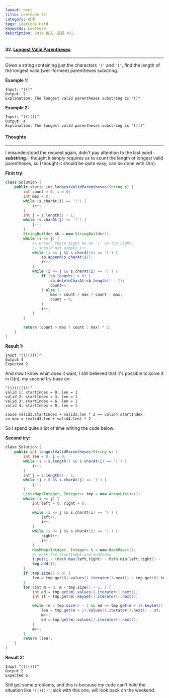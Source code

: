 ```yaml
---
layout: post
title: LeetCode 32
category: 技术
tags: LeetCode Hard
keywords: LeetCode
description: 2019 每天一道题 #32
---
```


#### 32. [Longest Valid Parentheses](https://leetcode.com/problems/longest-valid-parentheses/)
---
Given a string containing just the characters `'('` and `')'`, find the length of the longest valid (well-formed) parentheses substring.

**Example 1:**
```
Input: "(()"
Output: 2
Explanation: The longest valid parentheses substring is "()"
```
**Example 2:**
```
Input: ")()())"
Output: 4
Explanation: The longest valid parentheses substring is "()()"
```

#### Thoughts
---
I misunderstood the request again, didn't pay attention to the last word : **substring**. I thought it simply requires us to count the length of longest valid parentheses, so I thought it should be quite easy, can be done with O(n).

**First try:**
```Java
class Solution {
    public static int longestValidParentheses(String s) {
        int count = 0, i = 0;
        int max = 0;
        while (s.charAt(i) == ')') {
            i++;
        }
        int j = s.length() - 1;
        while (s.charAt(j) == '(') {
            j--;
        }
        StringBuilder sb = new StringBuilder();
        while (i <= j) {
            // error: there might be no ')' on the right,
            // should not simply i++
            while (i <= j && s.charAt(i) == '(') {
                sb.append(s.charAt(i));
                i++;
            }
            while (i <= j && s.charAt(i) == ')') {
                if (sb.length() > 0) {
                    sb.deleteCharAt(sb.length() - 1);
                    count++;
                } else {
                    max = count > max ? count : max;
                    count = 0;
                }
                i++;
            }
        }

        return (count > max ? count : max) * 2;
    }
}
```

**Result 1:**
```
Inupt "())()(()"
Output 4
Expected 2
```

And now I know what does it want, I still believed that it's possible to solve it in O(n), my second try base on:
```
"())()(()()"
valid 1: startIndex = 0, len = 1
valid 2: startIndex = 3, len = 1
valid 3: startIndex = 6, len = 1
valid 4: startIndex = 8, len = 1

cause valid3.startIndex + valid3.len * 2 == valid4.startIndex
so max = (valid3.len + valid4.len) * 2
```
So I spend quite a lot of time writing the code below: 

**Second try:**
```Java
class Solution {
    public int longestValidParentheses(String s) {
        int len = 0, i = 0;
        while (i < s.length() && s.charAt(i) == ')') {
            i++;
        }
        int j = s.length() - 1;
        while (j > 0 && s.charAt(j) == '(') {
            j--;
        }
        List<Map<Integer, Integer>> tmp = new ArrayList<>();
        while (i <= j) {
            int left = 0, right = 0;

            while (i <= j && s.charAt(i) == '(') {
                left++;
                i++;
            }
            while (i <= j && s.charAt(i) == ')') {
                right++;
                i++;
            }
            HashMap<Integer, Integer> t = new HashMap<>();
            // mark the startIndex and endIndex
            t.put(i - (Math.max(left,right) - Math.min(left,right)) -  Math.min(left, right) * 2 , i - (Math.max(left,right) - Math.min(left,right)));
            tmp.add(t);
        }
        if (tmp.size() > 0) {
            len = tmp.get(0).values().iterator().next() - tmp.get(0).keySet().iterator().next();
        }
        for (int m = 0; m < tmp.size() - 1; ) {
            int ed = tmp.get(m).values().iterator().next();
            int st = tmp.get(m).keySet().iterator().next();

            while (m < tmp.size() - 1 && ed == tmp.get(m + 1).keySet().iterator().next()) {
                len = tmp.get(m + 1).values().iterator().next() - st;
                m++;
                ed = tmp.get(m).values().iterator().next();
            }
            m++;
        }
        return (len);
    }
}
```

**Result 2:**
```
Inupt "(()())("
Output 2
Expected 6
```

Still got some problems, and this is because my code can't hold the situation like `'(()())'`, sick with this one, will look back on the weekend.

